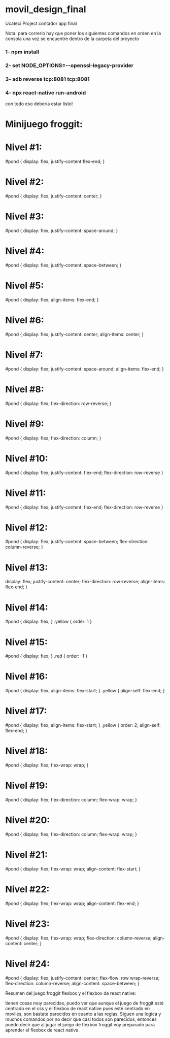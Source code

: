 # movil_design_final
Ucateci Project contador app final

Nota: para correrlo hay que poner los siguientes comandos en orden en la consola una vez se encuentre dentro de la carpeta del proyecto

### 1- npm install

### 2- set NODE_OPTIONS=--openssl-legacy-provider

### 3- adb reverse tcp:8081 tcp:8081

### 4- npx react-native run-android

con todo eso deberia estar listo!

# Minijuego froggit:

# Nivel #1:
#pond {
  display: flex;
  justify-content:flex-end;
}

# Nivel #2:
#pond {
  display: flex;
  justify-content: center;
}

# Nivel #3:
#pond {
  display: flex;
  justify-content: space-around;
}

# Nivel #4:
#pond {
  display: flex;
  justify-content: space-between;
}

# Nivel #5:
#pond {
  display: flex;
  align-items: flex-end;
}

# Nivel #6:
#pond {
  display: flex;
  justify-content: center;
  align-items: center;
}

# Nivel #7:
#pond {
  display: flex;
  justify-content: space-around;
  align-items: flex-end;
}

# Nivel #8:
#pond {
  display: flex;
  flex-direction: row-reverse;
}

# Nivel #9: 
#pond {
  display: flex;
  flex-direction: column;
}

# Nivel #10:
#pond {
  display: flex;
  justify-content: flex-end;
  flex-direction: row-reverse
}

# Nivel #11:
#pond {
  display: flex;
  justify-content: flex-end;
  flex-direction: row-reverse
}

# Nivel #12:
#pond {
  display: flex;
  justify-content: space-between;
  flex-direction: column-reverse;
}

# Nivel #13:
  display: flex;
  justify-content: center;
  flex-direction: row-reverse;
  align-items: flex-end;
}

# Nivel #14: 
#pond {
  display: flex;
}
.yellow {
  order: 1
}

# Nivel #15:
#pond {
  display: flex;
}
.red {
  order: -1
}

# Nivel #16:
#pond {
  display: flex;
  align-items: flex-start;
}
.yellow {
  align-self: flex-end;
}

# Nivel #17:
#pond {
  display: flex;
  align-items: flex-start;
}
.yellow {
  order: 2;
  align-self: flex-end;
}

# Nivel #18:
#pond {
  display: flex;
  flex-wrap: wrap;
}

# Nivel #19:
#pond {
  display: flex;
  flex-direction: column;
  flex-wrap: wrap;
}

# Nivel #20:
 #pond {
  display: flex;
  flex-direction: column;
  flex-wrap: wrap;
}

# Nivel #21:
#pond {
  display: flex;
  flex-wrap: wrap;
  align-content: flex-start;
}

# Nivel #22:
#pond {
  display: flex;
  flex-wrap: wrap;
  align-content: flex-end;
}

# Nivel #23:
#pond {
  display: flex;
  flex-wrap: wrap;
  flex-direction: column-reverse;
  align-content: center;
}

# Nivel #24:
#pond {
  display: flex;
  justify-content: center;
  flex-flow: row wrap-reverse;
  flex-direction: column-reverse;
  align-content: space-between;
}

Resumen del juego froggit flexbox y el flexbox de react native:

tienen cosas muy parecidas, puedo ver que aunque el juego de froggit esté centrado en el css
y el flexbox de react native pues esté centrado en moviles, son bastate parecidos en cuanto a las reglas. 
Siguen una logica y muchos comandos por no decir que casi todos son parecidos, entonces puedo decir que
al jugar el juego de flexbox froggit voy preparado para aprender el flexbox de react native.
